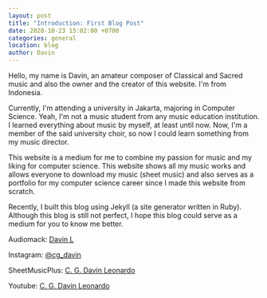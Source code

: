 ```yaml
---
layout: post
title: "Introduction: First Blog Post"
date: 2020-10-23 15:02:00 +0700
categories: general
location: blog
author: Davin
---
```

Hello, my name is Davin, an amateur composer of Classical and Sacred music and also the owner and the creator of this website. I'm from Indonesia.

Currently, I'm attending a university in Jakarta, majoring in Computer Science. Yeah, I'm not a music student from any music education institution. I learned everything about music by myself, at least until now. Now, I'm a member of the said university choir, so now I could learn something from my music director.

This website is a medium for me to combine my passion for music and my liking for computer science. This website shows all my music works and allows everyone to download my music (sheet music) and also serves as a portfolio for my computer science career since I made this website from scratch.

Recently, I built this blog using Jekyll (a site generator written in Ruby). Although this blog is still not perfect, I hope this blog could serve as a medium for you to know me better.

Audiomack: <a href="https://audiomack.com/cgdl">Davin L</a>

Instagram: <a href="https://www.instagram.com/cg_davin/">@cg_davin</a>

SheetMusicPlus: <a href="https://www.sheetmusicplus.com/publishers/c-g-davin-leonardo-sheet-music/3016881?isPLP=1">C. G. Davin Leonardo</a>

Youtube: <a href="https://www.youtube.com/channel/UCd75ijWyLkJ8ge_ph2-_UOw">C. G. Davin Leonardo</a>